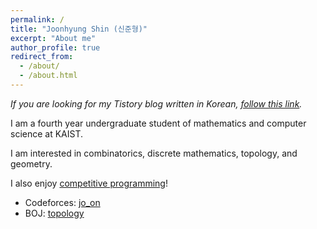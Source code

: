 ```yaml
---
permalink: /
title: "Joonhyung Shin (신준형)"
excerpt: "About me"
author_profile: true
redirect_from: 
  - /about/
  - /about.html
---
```


_If you are looking for my Tistory blog written in Korean, [follow this link](https://tistory.joonhyung.xyz/)._

I am a fourth year undergraduate student of mathematics and computer science at KAIST.

I am interested in combinatorics, discrete mathematics, topology, and geometry.

I also enjoy [competitive programming](https://en.wikipedia.org/wiki/Competitive_programming)!

- Codeforces: [jo_on](https://codeforces.com/profile/jo_on)
- BOJ: [topology](https://www.acmicpc.net/user/topology)
